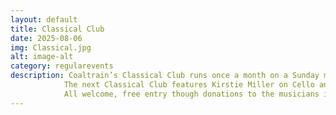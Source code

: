 ```yaml
---
layout: default
title: Classical Club
date: 2025-08-06
img: Classical.jpg
alt: image-alt
category: regularevents
description: Coaltrain’s Classical Club runs once a month on a Sunday morning 11am-12.30pm and is an ideal way to start your Sunday. We have guest duo’s, Trio’s and Quartet’s sharing with us their    favourite pieces by their favourite composers both contemporary and historic. Sometimes gentle, sometimes not so much but always delivered with passion.
            The next Classical Club features Kirstie Miller on Cello and Christopher Fossey on Piano playing a selection of their favourite compositions from the likes of Elgar, Einaudi , Harriet Bosman and more…
            All welcome, free entry though donations to the musicians involved is essential to keeping our little Classical Club going. 
---
```

